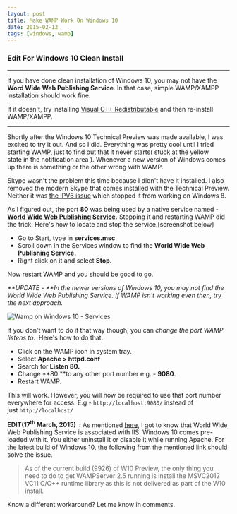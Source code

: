 ```yaml
---
layout: post
title: Make WAMP Work On Windows 10
date: 2015-02-12
tags: [windows, wamp]
---
```


### Edit For Windows 10 Clean Install

---

If you have done clean installation of Windows 10, you may not have the **Word Wide Web Publishing Service**. In that case, simple WAMP/XAMPP installation should work fine.

If it doesn't, try installing [Visual C++ Redistributable](http://www.microsoft.com/en-us/download/details.aspx?id=30679) and then re-install WAMP/XAMPP.

---

Shortly after the Windows 10 Technical Preview was made available, I was excited to try it out. And so I did. Everything was pretty cool until I tried starting WAMP, just to find out that it never starts( stuck at the yellow state in the notification area ). Whenever a new version of Windows comes up there is something or the other wrong with WAMP.

Skype wasn't the problem this time because I didn't have it installed. I also removed the modern Skype that comes installed with the Technical Preview. Neither it was [the IPV6 issue](https://praveenpuglia.wordpress.com/2012/11/20/setting-up-wamp-server-in-windows-8/) which stopped it from working on Windows 8.

As I figured out, the port **80** was being used by a native service named - **[World Wide Web Publishing Service](https://technet.microsoft.com/en-us/library/cc734944%28v=ws.10%29.aspx).** Stopping it and restarting WAMP did the trick. Here's how to locate and stop the service.[screenshot below]

- Go to Start, type in **services.msc**
- Scroll down in the Services window to find the **World Wide Web Publishing Service.**
- Right click on it and select **Stop.**

Now restart WAMP and you should be good to go.

_**UPDATE - **In the newer versions of Windows 10, you may not find the World Wide Web Publishing Service. If WAMP isn't working even then, try the next approach._

![Wamp on Windows 10 - Services](/assets/images/2015/02/wamp.avif)

If you don't want to do it that way though, you can _change the port WAMP listens to_.  Here's how to do that.

- Click on the WAMP icon in system tray.
- Select **Apache > httpd.conf**
- Search for **Listen 80.**
- Change **80 **to any other port number e.g. - **9080**.
- Restart WAMP.

This will work. However, you will now be required to use that port number everywhere for access. E.g - `http://localhost:9080/` instead of just `http://localhost/`

**EDIT(17<sup>th</sup> March, 2015)  :** As mentioned [here](http://forum.wampserver.com/read.php?2,130348,132009), I got to know that World Wide Web Publishing Service is associated with IIS. Windows 10 comes pre-loaded with it. You either uninstall it or disable it while running Apache. For the latest build of Windows 10, the following from the mentioned link should solve the issue.

> As of the current build (9926) of W10 Preview, the only thing you need to do to get WAMPServer 2.5 running is install the MSVC2012 VC11 C/C++ runtime library as this is not delivered as part of the W10 install.

Know a different workaround? Let me know in comments.
